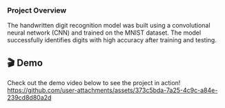 
### Project Overview

The handwritten digit recognition model was built using a convolutional neural network (CNN) and trained on the MNIST dataset. The model successfully identifies digits with high accuracy after training and testing.



## 🎬 Demo
Check out the demo video below to see the project in action!
https://github.com/user-attachments/assets/373c5bda-7a25-4c9c-a84e-239cd8d80a2d






